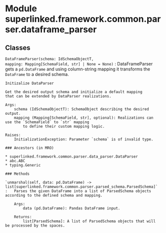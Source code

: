 Module superlinked.framework.common.parser.dataframe_parser
===========================================================

Classes
-------

`DataFrameParser(schema: IdSchemaObjectT, mapping: Mapping[SchemaField, str] | None = None)`
:   DataFrameParser gets a `pd.DataFrame` and using column-string mapping
    it transforms the `DataFrame` to a desired schema.
    
    Initizalize DataParser
    
    Get the desired output schema and initialize a default mapping
    that can be extended by DataParser realizations.
    
    Args:
        schema (IdSchemaObjectT): SchemaObject describing the desired output.
        mapping (Mapping[SchemaField, str], optional): Realizations can use the `SchemaField` to `str` mapping
            to define their custom mapping logic.
    
    Raises:
        InitializationException: Parameter `schema` is of invalid type.

    ### Ancestors (in MRO)

    * superlinked.framework.common.parser.data_parser.DataParser
    * abc.ABC
    * typing.Generic

    ### Methods

    `unmarshal(self, data: pd.DataFrame) ‑> list[superlinked.framework.common.parser.parsed_schema.ParsedSchema]`
    :   Parses the given DataFrame into a list of ParsedSchema objects according to the defined schema and mapping.
        
        Args:
            data (pd.DataFrame): Pandas DataFrame input.
        
        Returns:
            list[ParsedSchema]: A list of ParsedSchema objects that will be processed by the spaces.